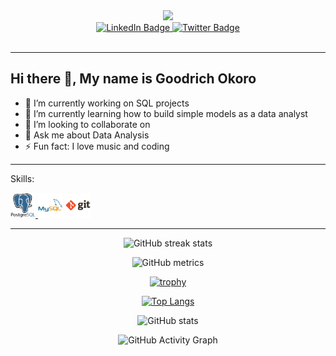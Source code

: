 <div id="header" align="center">
  <img src="https://media.giphy.com/media/M9gbBd9nbDrOTu1Mqx/giphy.gif" width="100"/>
<div id="badges">
  <a href="https://www.linkedin.com/in/goodrichokoro/">
    <img src="https://img.shields.io/badge/LinkedIn-blue?style=for-the-badge&logo=linkedin&logoColor=white" alt="LinkedIn Badge"/>
  </a>
  <a href="https://twitter.com/GoodrichOkoro">
    <img src="https://img.shields.io/badge/Twitter-blue?style=for-the-badge&logo=twitter&logoColor=white" alt="Twitter Badge"/>
  </a>
</div>
  <img src="https://komarev.com/ghpvc/?username=TelRich&style=flat-square&color=blue" alt=""/>
</div>

---

## Hi there 👋, My name is Goodrich Okoro


- 🔭 I’m currently working on SQL projects
- 🌱 I’m currently learning how to build simple models as a data analyst
- 👯 I’m looking to collaborate on 
- 💬 Ask me about Data Analysis
- ⚡ Fun fact: I love music and coding

---

Skills: <div>
<p align="left"> <a href="https://getbootstrap.com" target="_blank" rel="noreferrer">
  <img src="https://github.com/devicons/devicon/blob/master/icons/postgresql/postgresql-original-wordmark.svg" title="PostgreSQL" alt="PostgreSQL" width="40" height="40"/> </a>
  
  <img src="https://github.com/devicons/devicon/blob/master/icons/mysql/mysql-original-wordmark.svg" title="MySQL"  alt="MySQL" width="40" height="40"/>
  <img src="https://github.com/devicons/devicon/blob/master/icons/git/git-original-wordmark.svg" title="Git" alt="Git" width="40" height="40"/>
</div>

---

<div align="center">
  
  ![GitHub streak stats](https://github-readme-streak-stats.herokuapp.com/?user=telrich)  
  
  ![GitHub metrics](https://metrics.lecoq.io/telrich) 
  
  [![trophy](https://github-profile-trophy.vercel.app/?username=telrich)](https://github.com/ryo-ma/github-profile-trophy)
  
  [![Top Langs](https://github-readme-stats.vercel.app/api/top-langs/?username=telrich)](https://github.com/anuraghazra/github-readme-stats)
  
  ![GitHub stats](https://github-readme-stats.vercel.app/api?username=telrich&show_icons=true&count_private=true)  
  
  ![GitHub Activity Graph](https://activity-graph.herokuapp.com/graph?username=telrich)  
  
</div>
  
  
  
  
  
  
  
